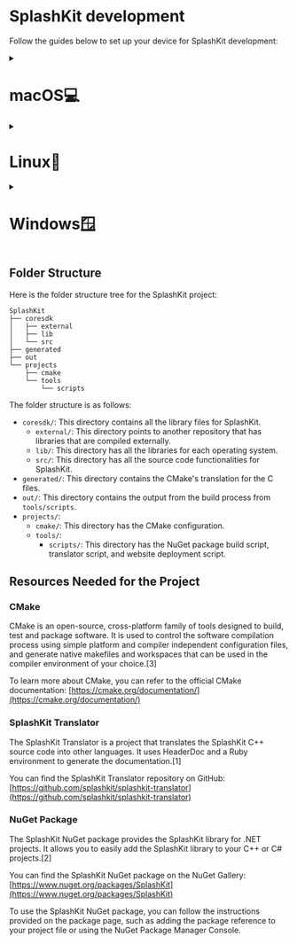 # SplashKit development

Follow the guides below to set up your device for SplashKit development:

<details>
<summary><h1>macOS💻</h1></summary>

### Install prerequisites

1. `git` and `make` are installed by default.
2. Install `XCode` and Command Line Tools

   ```sh
   xcode-select --install
   ```

### Build & test

1. [Create a fork](https://guides.github.com/activities/forking/) of SplashKit.
2. Clone the forked repository into your preferred location.

   ```sh
   git clone --recursive -j2 https://github.com/<username>/splashkit-core.git
   ```

3. Build the test project:

   - In a terminal application, go into the cloned directory of your SplashKit
     fork, and type:

     ```sh
     cd projects/cmake
     cmake .
     make
     ```

4. Run the test program by executing

   ```sh
   cd ../../bin
   ./sktest
   ```

5. Add features to code in

   ```sh
   ./coresdk
   ```

6. Add test code into `coresdk/src/test`. Now you should be good to go.

</details>

<details>
<summary><h1>Linux🐧</h1></summary>

### Install prerequisites

1.  Update your system

    ```sh
    sudo apt-get update
    sudo apt-get upgrade -y
    ```

2.  Install the packages

    ```sh
    sudo apt-get install -y \
      git build-essential cmake g++ libpng-dev libcurl4-openssl-dev libsdl2-dev \
      libsdl2-mixer-dev libsdl2-gfx-dev libsdl2-image-dev libsdl2-net-dev libsdl2-ttf-dev \
      libmikmod-dev libbz2-dev libflac-dev libvorbis-dev libwebp-dev libfreetype6-dev
    ```

### Build & test

1.  [Create a fork](https://guides.github.com/activities/forking/) of SplashKit.
2.  Clone the forked repository into your preferred location.

    ```sh
    git clone --recursive -j2 https://github.com/<username>/splashkit-core.git
    ```

3.  Build the test project:

    - In a terminal application, go into the cloned directory of your SplashKit
      fork, and type:

      ```sh
      cd projects/cmake
      cmake .
      make
      ```

4.  Run the test program by executing

    ```sh
    cd ../../bin
    ./sktest
    ```

5.  Add features to code in

    ```sh
    ./coresdk
    ```

6.  Add test code into `coresdk/src/test`. Now you should be good to go.
</details>

<details>
<summary> <h1>Windows🪟</h1> </summary>


### Install prerequisites

1. Install [MSYS2](https://www.msys2.org/) subsystem and follow installer
   instructions - use defaults if unsure, **DO NOT INSTALL TO DIRECTORY WITH SPACES!**
2. Install SplashKit SDK

   - Go into MSYS2 terminal emulator and install [Git](https://git-scm.com/) over MSYS2 subsystem by typing:
     ```sh
     pacman -S git --noconfirm --disable-download-timeout
     ```
   - Now clone and install SplashKit via install-scripts:
     ```sh
     bash <(curl -s https://raw.githubusercontent.com/splashkit/skm/master/install-scripts/skm-install.sh)
     ```
   - Restart terminal, type the following command in terminal to verify successfully installation.
     ```sh
     skm
     ```

3. Install language tools (compilers / libs):

   - For C#, install the DotNet core SDK.
   - For C++, install GNU Compiler Collection (GCC) - g++ and clang++ in MSYS2.
     - Run the following command in terminal:
       ```sh
       pacman --disable-download-timeout -S mingw-w64-{x86_64,i686}-gcc mingw-w64-{i686,x86_64}-gdb
       ```
     - Do not run compiler from main MSYS2 MSYS terminal, instead run from MSYS2 MinGW32 or MinGW64 terminals.

4. Install remaining tools to build Splashkit:

   - Install `cmake`
     ```sh
     pacman -S mingw-w64-x86_64-cmake
     ```
   - Install `make`
     ```sh
     pacman -S mingw-w64-x86_64-make
     ```

### Build & test

1. [Create a fork](https://guides.github.com/activities/forking/) of SplashKit.
2. Clone the forked repository into your preferred location.

   ```sh
   git clone --recursive -j2 https://github.com/<username>/splashkit-core.git
   ```

3. Build the test project:

   - Go into the cloned directory of your SplashKit fork, open a MinGw-W64 MSYS2 shell and type:
     ```sh
     cd projects/cmake
     cmake -G "Unix Makefiles" .
     make
     ```
   - Note: if the above does not work, try using the actual Unix `make` and `cmake`
     installations, rather than the MinGw-specific ones; but do not try a
     combination of both. Remove packages using the following command

     ```sh
     pacman -Rs <package>
     pacman -S cmake make
     ```

4. Run the test program by executing

   ```sh
   cd ../../bin
   ./sktest
   ```

5. Add features to code in

   ```sh
   ./coresdk
   ```

6. Add test code into `coresdk/src/test`. Now you should be good to go.

</details>

## Folder Structure
Here is the folder structure tree for the SplashKit project:

```
SplashKit
├── coresdk
│   ├── external
│   ├── lib
│   └── src
├── generated
├── out
└── projects
    ├── cmake
    └── tools
        └── scripts
```

The folder structure is as follows:

- `coresdk/`: This directory contains all the library files for SplashKit.
  - `external/`: This directory points to another repository that has libraries that are compiled externally.
  - `lib/`: This directory has all the libraries for each operating system.
  - `src/`: This directory has all the source code functionalities for SplashKit.
- `generated/`: This directory contains the CMake's translation for the C files.
- `out/`: This directory contains the output from the build process from `tools/scripts`.
- `projects/`:
  - `cmake/`: This directory has the CMake configuration.
  - `tools/`:
    - `scripts/`: This directory has the NuGet package build script, translator script, and website deployment script.

## Resources Needed for the Project

### CMake
CMake is an open-source, cross-platform family of tools designed to build, test and package software. It is used to control the software compilation process using simple platform and compiler independent configuration files, and generate native makefiles and workspaces that can be used in the compiler environment of your choice.[3]

To learn more about CMake, you can refer to the official CMake documentation: [https://cmake.org/documentation/](https://cmake.org/documentation/)

### SplashKit Translator
The SplashKit Translator is a project that translates the SplashKit C++ source code into other languages. It uses HeaderDoc and a Ruby environment to generate the documentation.[1]

You can find the SplashKit Translator repository on GitHub: [https://github.com/splashkit/splashkit-translator](https://github.com/splashkit/splashkit-translator)

### NuGet Package
The SplashKit NuGet package provides the SplashKit library for .NET projects. It allows you to easily add the SplashKit library to your C++ or C# projects.[2]

You can find the SplashKit NuGet package on the NuGet Gallery: [https://www.nuget.org/packages/SplashKit](https://www.nuget.org/packages/SplashKit)

To use the SplashKit NuGet package, you can follow the instructions provided on the package page, such as adding the package reference to your project file or using the NuGet Package Manager Console.
